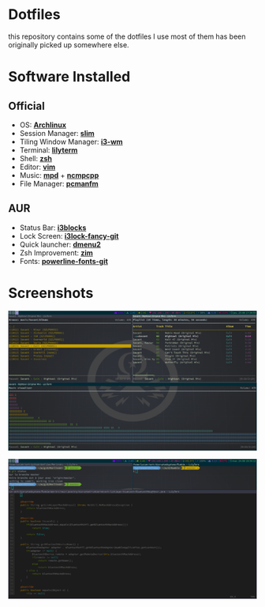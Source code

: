 # Dotfiles

this repository contains some of the dotfiles I use
most of them has been originally picked up somewhere else.

# Software Installed

## Official
* OS: [**Archlinux**](https://www.archlinux.org/)
* Session Manager: [**slim**](https://wiki.archlinux.org/index.php/SLiM)
* Tiling Window Manager: [**i3-wm**](https://wiki.archlinux.org/index.php/i3)
* Terminal: [**lilyterm**](http://lilyterm.luna.com.tw/)
* Shell: [**zsh**](https://wiki.archlinux.org/index.php/zsh)
* Editor: [**vim**](https://wiki.archlinux.org/index.php/vim)
* Music: [**mpd**](https://wiki.archlinux.org/index.php/Music_Player_Daemon) + [**ncmpcpp**](https://wiki.archlinux.org/index.php/Ncmpcpp)
* File Manager: [**pcmanfm**](https://wiki.archlinux.org/index.php/PCManFM)

## AUR
* Status Bar: [**i3blocks**](https://aur.archlinux.org/packages/i3blocks)
* Lock Screen: [**i3lock-fancy-git**](https://aur.archlinux.org/packages/i3lock-fancy-git/)
* Quick launcher: [**dmenu2**](https://aur.archlinux.org/packages/dmenu2/) 
* Zsh Improvement: [**zim**](https://aur.archlinux.org/packages/zsh-zim-git/)
* Fonts: [**powerline-fonts-git**](https://aur.archlinux.org/packages/powerline-fonts-git/)

# Screenshots

![ncmpcpp](img/ncmpcpp.png "ncmpcpp")

![shell](img/shell.png "vim shell git")


